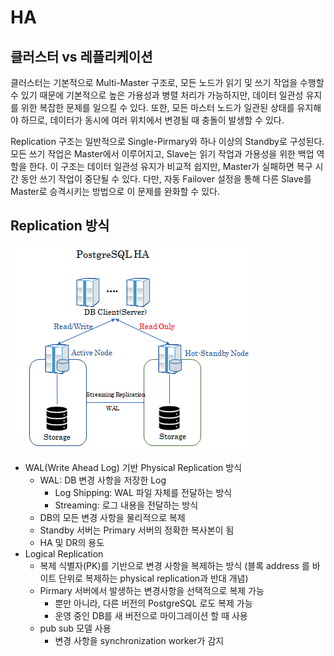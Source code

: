 # HA

## 클러스터 vs 레플리케이션

클러스터는 기본적으로 Multi-Master 구조로, 모든 노드가 읽기 및 쓰기 작업을 수행할 수 있기 때문에  기본적으로 높은 가용성과 병렬 처리가 가능하지만, 데이터 일관성 유지를 위한 복잡한 문제를 일으킬 수 있다. 또한, 모든 마스터 노드가 일관된 상태를 유지해야 하므로, 데이터가 동시에 여러 위치에서 변경될 때 충돌이 발생할 수 있다.

Replication 구조는 일반적으로 Single-Pirmary와 하나 이상의 Standby로 구성된다. 모든 쓰기 작업은 Master에서 이루어지고, Slave는 읽기 작업과 가용성을 위한 백업 역할을 한다. 이 구조는 데이터 일관성 유지가 비교적 쉽지만, Master가 실패하면 복구 시간 동안 쓰기 작업이 중단될 수 있다. 다만, 자동 Failover 설정을 통해 다른 Slave를 Master로 승격시키는 방법으로 이 문제를 완화할 수 있다.

## Replication 방식
![](2023-07-14-10-42-21.png)

- WAL(Write Ahead Log) 기반 Physical Replication 방식
    - WAL: DB 변경 사항을 저장한 Log
        - Log Shipping: WAL 파일 자체를 전달하는 방식
        - Streaming: 로그 내용을 전달하는 방식
    - DB의 모든 변경 사항을 물리적으로 복제
    - Standby 서버는 Primary 서버의 정확한 복사본이 됨
    - HA 및 DR의 용도
- Logical Replication
    - 복제 식별자(PK)를 기반으로 변경 사항을 복제하는 방식 (블록 address 를 바이트 단위로 복제하는 physical replication과 반대 개념)
    - Pirmary 서버에서 발생하는 변경사항을 선택적으로 복제 가능
        - 뿐만 아니라, 다른 버전의 PostgreSQL 로도 복제 가능
        - 운영 중인 DB를 새 버전으로 마이그레이션 할 때 사용
    - pub sub 모델 사용
        - 변경 사항을 synchronization worker가 감지
